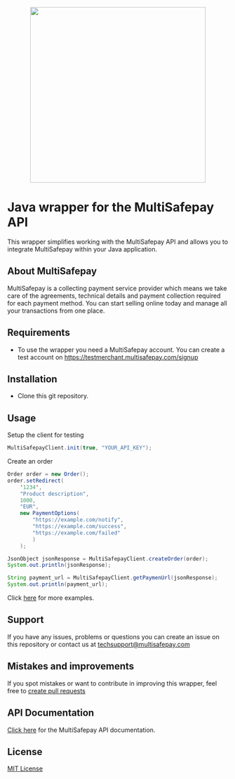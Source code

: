 <p align="center">
  <img src="https://www.multisafepay.com/img/multisafepaylogo.svg" width="400px" position="center">
</p>

# Java wrapper for the MultiSafepay API
This wrapper simplifies working with the MultiSafepay API and allows you to integrate MultiSafepay within your Java application.

## About MultiSafepay ##
MultiSafepay is a collecting payment service provider which means we take care of the agreements, technical details and payment collection required for each payment method. You can start selling online today and manage all your transactions from one place.

## Requirements
- To use the wrapper you need a MultiSafepay account. You can create a test account on https://testmerchant.multisafepay.com/signup

## Installation
- Clone this git repository.

## Usage
Setup the client for testing
```java
MultiSafepayClient.init(true, "YOUR_API_KEY");
```
Create an order
```java
Order order = new Order();
order.setRedirect(
    '1234', 
    "Product description",
    1000, 
    "EUR", 
    new PaymentOptions(
        "https://example.com/notify",
        "https://example.com/success",
        "https://example.com/failed"
        )
    );

JsonObject jsonResponse = MultiSafepayClient.createOrder(order);
System.out.println(jsonResponse);

String payment_url = MultiSafepayClient.getPaymenUrl(jsonResponse);
System.out.println(payment_url);
```

Click [here](https://github.com/MultiSafepay/Java/tree/master/src/com/MspIntegration/tests) for more examples.

## Support
If you have any issues, problems or questions you can create an issue on this repository or contact us at <a href="mailto:techsupport@multisafepay.com">techsupport@multisafepay.com</a>

## Mistakes and improvements 
If you spot mistakes or want to contribute in improving this wrapper, feel free to [create pull requests](https://github.com/MultiSafepay/Java/pulls)

## API Documentation
[Click here](https://docs.multisafepay.com/api/) for the MultiSafepay API documentation.

## License
[MIT License](https://github.com/MultiSafepay/Java/blob/master/LICENSE)
